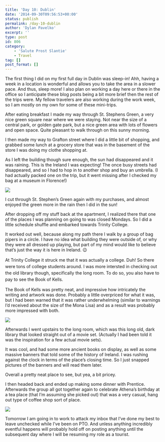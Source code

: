 ```yaml
---
title: 'Day 10: Dublin'
date: '2014-09-30T09:56:53+00:00'
status: publish
permalink: /day-10-dublin
author: 'Dylan Pavelko'
excerpt: ''
type: post
id: 806
category:
    - 'Salute Prost Slantie'
    - Travel
tag: []
post_format: []
---
```

The first thing I did on my first full day in Dublin was sleep-in! Ahh, having a week in a location is wonderful and allows you to take the area in a slower pace. And thus, sleep more! I also plan on working a day here or there in the office so I anticipate these blog posts being a bit more brief then the rest of the trips were. My fellow travelers are also working during the work week, so I am mostly on my own for some of these mini-trips.

After eating breakfast I made my way through St. Stephens Green, a very nice green square near where we were staying. Not near the size of a central park, or golden gate park, but a nice green area with lots of flowers and open space. Quite pleasant to walk through on this sunny morning.

I then made my way to Grafton street where I did a little bit of shopping, and grabbed some lunch at a grocery store that was in the basement of the store I was doing my clothe shopping at.

As I left the building though sure enough, the sun had disappeared and it was raining. This is the Ireland I was expecting! The once busy streets had disappeared, and so I had to hop in to another shop and buy an umbrella. (I had actually packed one on the trip, but it went missing after I checked my bag at a museum in Florence!)

![](https://i0.wp.com/dylanpavelko.smugmug.com/Travel/Salute-Proste-Slainte/Day10/i-w2bs2zZ/0/L/P9290025-L.jpg?resize=420%2C420)

I cut through St. Stephen’s Green again with my purchases, and almost enjoyed the green more in the rain then I did in the sun!

After dropping off my stuff back at the apartment, I realized there that one of the places I was planning on going to was closed Mondays. So I did a little schedule shuffle and embarked towards Trinity College.

It worked out well, because along my path there I walk by a group of bag pipers in a circle. I have no idea what building they were outside of, or why they were all dressed up playing, but part of my mind would like to believe that’s just the way it is here in Ireland. 😉

<span style="line-height: 1.5em;">At Trinity College it struck me that it was actually a college. Duh! So there were tons of college students around. I was more intersted in checking out the old library though, specifically the long room. To do so, you also have to pay to see the Book of Kells.</span>

The Book of Kells was pretty neat, and impressive how intricately the writing and artwork was done. Probably a little overpriced for what it was, but I had been warned that it was rather underwhelming (similar to warnings I’d received about the size of the Mona Lisa) and as a result was probably more impressed with both.

[![](https://i0.wp.com/dylanpavelko.smugmug.com/Travel/Salute-Proste-Slainte/Day10/i-d4vZbMZ/0/L/P9290087-L.jpg?resize=315%2C420)](https://i0.wp.com/dylanpavelko.smugmug.com/Travel/Salute-Proste-Slainte/Day10/i-d4vZbMZ/0/L/P9290087-L.jpg)

Afterwards I went upstairs to the long room, which was this long old, dark library that looked straight out of a movie set. (Actually I had been told it was the inspiration for a few actual movie sets).

It was cool, and had some more ancient books on display, as well as some massive banners that told some of the history of Ireland. I was rushing against the clock in terms of the place’s closing time. So I just snapped pictures of the banners and will read them later.

Overall a pretty neat place to see, but yea, a bit pricey.

I then headed back and ended up making some dinner with Prentice. Afterwards the group all got together again to celebrate Athena’s birthday at a tea place (that I’m assuming she picked out) that was a very casual, hang out type of coffee shop sort of place.

[![](https://i2.wp.com/dylanpavelko.smugmug.com/Travel/Salute-Proste-Slainte/Day10/i-rGRzVj6/0/M/P9290097-M.jpg?resize=480%2C360)](https://i2.wp.com/dylanpavelko.smugmug.com/Travel/Salute-Proste-Slainte/Day10/i-rGRzVj6/0/M/P9290097-M.jpg)

Tomorrow I am going in to work to attack my inbox that I’ve done my best to leave unchecked while I’ve been on PTO. And unless anything incredibly eventful happens will probably hold off on posting anything until the subsequent day where I will be resuming my role as a tourist.